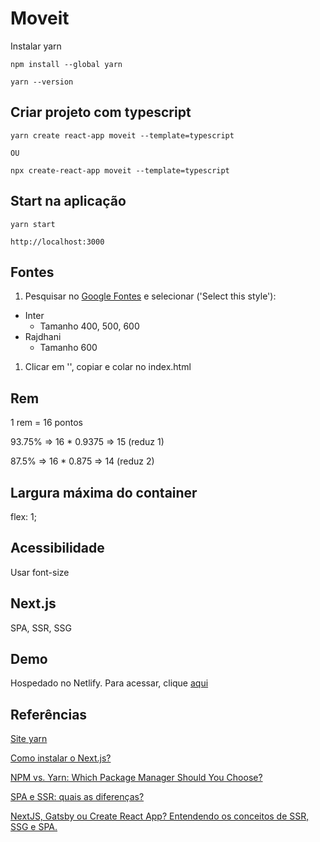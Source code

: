 # Moveit

Instalar yarn

```shell
npm install --global yarn

yarn --version
```

## Criar projeto com typescript

```shell
yarn create react-app moveit --template=typescript

OU

npx create-react-app moveit --template=typescript
```

## Start na aplicação

```shell
yarn start

http://localhost:3000

```

## Fontes

1. Pesquisar no [Google Fontes](https://fonts.google.com/) e selecionar ('Select this style'):

- Inter
  - Tamanho 400, 500, 600
- Rajdhani
  - Tamanho 600

1. Clicar em '<links>', copiar e colar no index.html

## Rem

1 rem = 16 pontos

93.75% => 16 \* 0.9375 => 15 (reduz 1)

87.5% => 16 \* 0.875 => 14 (reduz 2)

## Largura máxima do container

flex: 1;

## Acessibilidade

Usar font-size

## Next.js

SPA, SSR, SSG

## Demo

Hospedado no Netlify. Para acessar, clique [aqui](https://goofy-jang-e160ae.netlify.app/)

## Referências

[Site yarn](https://classic.yarnpkg.com/en/docs/install/#debian-stable)

[Como instalar o Next.js?](https://segredo.dev/o-que-e-next-js/)

[NPM vs. Yarn: Which Package Manager Should You Choose?](https://www.whitesourcesoftware.com/free-developer-tools/blog/npm-vs-yarn-which-should-you-choose/)

[SPA e SSR: quais as diferenças?](https://www.treinaweb.com.br/blog/spa-e-ssr-quais-as-diferencas/)

[NextJS, Gatsby ou Create React App? Entendendo os conceitos de SSR, SSG e SPA.](https://willianjusten.com.br/nextjs-gatsby-ou-create-react-app-entendendo-os-conceitos-de-ssr-ssg-e-spa/)
